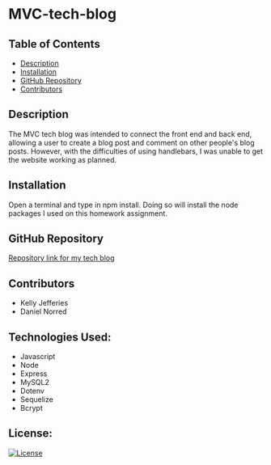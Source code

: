 # MVC-tech-blog

## Table of Contents

- [Description](#description)
- [Installation](#installation)
- [GitHub Repository](#github-repository)
- [Contributors](#contributors)

## Description

The MVC tech blog was intended to connect the front end and back end, allowing a user to create a blog post and comment on other people's blog posts. However, with the difficulties of using handlebars, I was unable to get the website working as planned.

## Installation

Open a terminal and type in npm install. Doing so will install the node packages I used on this homework assignment.

## GitHub Repository

[Repository link for my tech blog](https://github.com/eugene125/MVC-tech-blog)

## Contributors

- Kelly Jefferies
- Daniel Norred

## Technologies Used:
- Javascript
- Node
- Express
- MySQL2
- Dotenv
- Sequelize
- Bcrypt

## License:

[![License](https://img.shields.io/badge/License-MIT%20License-Green)](http://choosealicense.com/licenses/mit/)